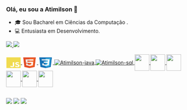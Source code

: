 ### Olá, eu sou a Atimilson 👋

- 🎓 Sou Bacharel em Ciências da Computação .
- 💻 Entusiasta em Desenvolvimento.

<div>
  <a href="https://github.com/Atimilson">
  <img height="180em" src="https://github-readme-stats.vercel.app/api?username=Atimilson&show_icons=true&theme=tokyonight&include_all_commits=true&count_private=true"/>
  <img height="180em" src="https://github-readme-stats.vercel.app/api/top-langs/?username=Atimilson&layout=compact&langs_count=7&theme=tokyonight"/>
</div>
  
<div style="display: inline_block"><br>
  <img align="center" alt="Atimilson-Js" height="30" width="40" src="https://raw.githubusercontent.com/devicons/devicon/master/icons/javascript/javascript-plain.svg">
  <img align="center" alt="Atimilson-HTML" height="30" width="40" src="https://raw.githubusercontent.com/devicons/devicon/master/icons/html5/html5-original.svg">
  <img align="center" alt="Atimilson-CSS" height="30" width="40" src="https://raw.githubusercontent.com/devicons/devicon/master/icons/css3/css3-original.svg">
  <img align="center" alt="Atimilson-java" height="45" width="40" src="https://cdn.jsdelivr.net/gh/devicons/devicon/icons/java/java-plain.svg">
  <img align="center" alt="Atimilson-sql" height="45" width="40" src="https://cdn.jsdelivr.net/gh/devicons/devicon/icons/mysql/mysql-original-wordmark.svg">             <img align="center" height="45" width="40" src="https://cdn.jsdelivr.net/gh/devicons/devicon/icons/react/react-original-wordmark.svg" /> 
  <img align="center" height="45" width="40" src="https://cdn.jsdelivr.net/gh/devicons/devicon/icons/nodejs/nodejs-plain.svg" />
  <img align="center" height="45" width="40" src="https://cdn.jsdelivr.net/gh/devicons/devicon/icons/php/php-original.svg" />
  <img align="center" height="45" width="40" src="https://cdn.jsdelivr.net/gh/devicons/devicon/icons/codeigniter/codeigniter-plain-wordmark.svg" />
  <img align="center" height="45" width="40"  src="https://cdn.jsdelivr.net/gh/devicons/devicon/icons/laravel/laravel-plain-wordmark.svg" />
  <img align="center" height="45" width="40" src="https://cdn.jsdelivr.net/gh/devicons/devicon/icons/ionic/ionic-original.svg" />
</div>
                                                                                                                                 
   ##
                                                                                                                                 
  <div> 
  <a href="https://instagram.com/Atimilson" target="_blank"><img src="https://img.shields.io/badge/-Instagram-%23E4405F?style=for-the-badge&logo=instagram&logoColor=white" target="_blank"></a>
  <a href = "atimilson95@gmail.com"><img src="https://img.shields.io/badge/-Gmail-%23333?style=for-the-badge&logo=gmail&logoColor=white" target="_blank"></a>
  <a href="https://www.linkedin.com/in/atimilson-almeida-fortes-pereira-200218167/" target="_blank"><img src="https://img.shields.io/badge/-LinkedIn-%230077B5?style=for-the-badge&logo=linkedin&logoColor=white" target="_blank"></a> 
 
 
</div>
